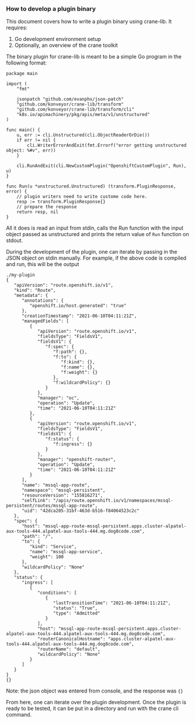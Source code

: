### How to develop a plugin binary

This document covers how to write a plugin binary using crane-lib. It
 requires:
 1. Go development environment setup
 2. Optionally, an overview of the crane toolkit
 
The binary plugin for crane-lib is meant to be a simple Go program in the
 following format:
 
```
package main

import (
	"fmt"

	jsonpatch "github.com/evanphx/json-patch"
	"github.com/konveyor/crane-lib/transform"
	"github.com/konveyor/crane-lib/transform/cli"
	"k8s.io/apimachinery/pkg/apis/meta/v1/unstructured"
)

func main() {
	u, err := cli.Unstructured(cli.ObjectReaderOrDie())
	if err != nil {
		cli.WriterErrorAndExit(fmt.Errorf("error getting unstructured object: %#v", err))
	}

	cli.RunAndExit(cli.NewCustomPlugin("OpenshiftCustomPlugin", Run), u)
}

func Run(u *unstructured.Unstructured) (transform.PluginResponse, error) {
	// plugin writers need to write custome code here.
    resp := transform.PluginResponse{}
    // prepare the response
    return resp, nil
}
```

All it does is read an input from stdin, calls the Run function with the
input object passed as unstructured and prints the return value of `Run`
function on stdout.   

During the development of the plugin, one can iterate by passing in the JSON
object on stdin manually. For example, if the above code is compiled and
 run, this will be the output  
```
./my-plugin
{
   "apiVersion": "route.openshift.io/v1",
   "kind": "Route",
   "metadata": {
      "annotations": {
         "openshift.io/host.generated": "true"
      },
      "creationTimestamp": "2021-06-10T04:11:21Z",
      "managedFields": [
         {
            "apiVersion": "route.openshift.io/v1",
            "fieldsType": "FieldsV1",
            "fieldsV1": {
               "f:spec": {
                  "f:path": {},
                  "f:to": {
                     "f:kind": {},
                     "f:name": {},
                     "f:weight": {}
                  },
                  "f:wildcardPolicy": {}
               }
            },
            "manager": "oc",
            "operation": "Update",
            "time": "2021-06-10T04:11:21Z"
         },
         {
            "apiVersion": "route.openshift.io/v1",
            "fieldsType": "FieldsV1",
            "fieldsV1": {
               "f:status": {
                  "f:ingress": {}
               }
            },
            "manager": "openshift-router",
            "operation": "Update",
            "time": "2021-06-10T04:11:21Z"
         }
      ],
      "name": "mssql-app-route",
      "namespace": "mssql-persistent",
      "resourceVersion": "155816271",
      "selfLink": "/apis/route.openshift.io/v1/namespaces/mssql-persistent/routes/mssql-app-route",
      "uid": "42dca205-31bf-463d-b516-f84064523c2c"
   },
   "spec": {
      "host": "mssql-app-route-mssql-persistent.apps.cluster-alpatel-aux-tools-444.alpatel-aux-tools-444.mg.dog8code.com",
      "path": "/",
      "to": {
         "kind": "Service",
         "name": "mssql-app-service",
         "weight": 100
      },
      "wildcardPolicy": "None"
   },
   "status": {
      "ingress": [
         {
            "conditions": [
               {
                  "lastTransitionTime": "2021-06-10T04:11:21Z",
                  "status": "True",
                  "type": "Admitted"
               }
            ],
            "host": "mssql-app-route-mssql-persistent.apps.cluster-alpatel-aux-tools-444.alpatel-aux-tools-444.mg.dog8code.com",
            "routerCanonicalHostname": "apps.cluster-alpatel-aux-tools-444.alpatel-aux-tools-444.mg.dog8code.com",
            "routerName": "default",
            "wildcardPolicy": "None"
         }
      ]
   }
}
{}
```

Note: the json object was entered from console, and the response was `{}` 

From here, one can iterate over the plugin development. Once the plugin is
ready to be tested, it can be put in a directory and run with the crane cli
command.